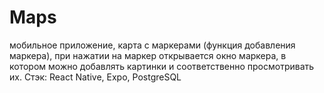# Maps
мобильное приложение, карта с маркерами (функция добавления маркера), при нажатии на маркер открывается окно маркера, в котором можно добавлять картинки и соответственно просмотривать их. Стэк: React Native, Expo, PostgreSQL
